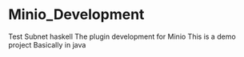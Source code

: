 # Minio_Development
Test
Subnet haskell
The plugin development for Minio
This is a demo project
Basically in java
